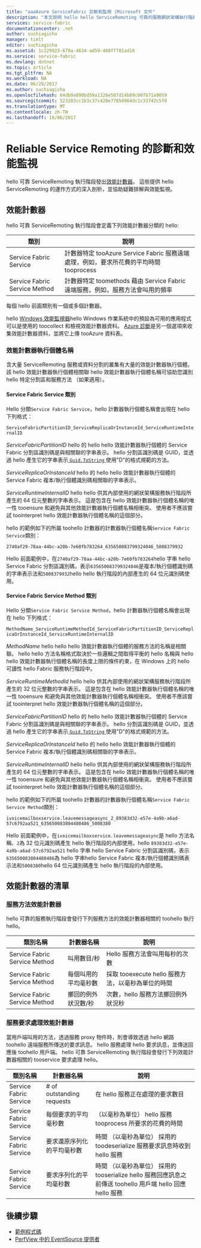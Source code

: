 ```yaml
---
title: "aaaAzure ServiceFabric 診斷和監視 |Microsoft 文件"
description: "本文說明 hello hello ServiceRemoting 可靠的服務網狀架構執行階段，例如它所發出的效能計數器的效能監視功能。"
services: service-fabric
documentationcenter: .net
author: suchiagicha
manager: timlt
editor: suchiagicha
ms.assetid: 1c229923-670a-4634-ad59-468ff781ad18
ms.service: service-fabric
ms.devlang: dotnet
ms.topic: article
ms.tgt_pltfrm: NA
ms.workload: NA
ms.date: 06/29/2017
ms.author: suchiagicha
ms.openlocfilehash: 64db9a890bd59a1326e587d14b89c007b71a9059
ms.sourcegitcommit: 523283cc1b3c37c428e77850964dc1c33742c5f0
ms.translationtype: MT
ms.contentlocale: zh-TW
ms.lasthandoff: 10/06/2017
---
```

# <a name="diagnostics-and-performance-monitoring-for-reliable-service-remoting"></a>Reliable Service Remoting 的診斷和效能監視
hello 可靠 ServiceRemoting 執行階段發出[效能計數器](https://msdn.microsoft.com/library/system.diagnostics.performancecounter.aspx)。 這些提供 hello ServiceRemoting 的運作方式的深入剖析，並協助疑難排解與效能監視。


## <a name="performance-counters"></a>效能計數器
hello 可靠 ServiceRemoting 執行階段會定義下列效能計數器分類的 hello:

| 類別 | 說明 |
| --- | --- |
| Service Fabric Service |計數器特定 tooAzure Service Fabric 服務遠端處理，例如，要求所花費的平均時間 tooprocess |
| Service Fabric Service Method |計數器特定 toomethods 藉由 Service Fabric 遠端服務，例如，服務方法會叫用的頻率 |

每個 hello 前面類別有一個或多個計數器。

hello [Windows 效能監視器](https://technet.microsoft.com/library/cc749249.aspx)hello Windows 作業系統中的預設為可用的應用程式可以是使用的 toocollect 和檢視效能計數器資料。 [Azure 診斷](../cloud-services/cloud-services-dotnet-diagnostics.md)是另一個選項來收集效能計數器資料，並將它上傳 tooAzure 資料表。

### <a name="performance-counter-instance-names"></a>效能計數器執行個體名稱
含大量 ServiceRemoting 服務或資料分割的叢集有大量的效能計數器執行個體。 該 hello 效能計數器執行個體相關聯 hello 效能計數器執行個體名稱可協助您識別 hello 特定分割區和服務方法 （如果適用）。

#### <a name="service-fabric-service-category"></a>Service Fabric Service 類別
Hello 分類`Service Fabric Service`，hello 計數器執行個體名稱會出現在 hello 下列格式：

`ServiceFabricPartitionID_ServiceReplicaOrInstanceId_ServiceRuntimeInternalID`

*ServiceFabricPartitionID* hello 的 hello hello 效能計數器執行個體的 Service Fabric 分割區識別碼是與相關聯的字串表示。 hello 分割區識別碼是 GUID，並透過 hello 產生它的字串表示[ `Guid.ToString` ](https://msdn.microsoft.com/library/97af8hh4.aspx)使用"D"的格式規範的方法。

*ServiceReplicaOrInstanceId* hello 的 hello hello 效能計數器執行個體的 Service Fabric 複本/執行個體識別碼相關聯的字串表示。

*ServiceRuntimeInternalID* hello hello 供其內部使用的網狀架構服務執行階段所產生的 64 位元整數的字串表示。 這是包含在 hello 效能計數器執行個體名稱的唯一性 tooensure 和避免與其他效能計數器執行個體名稱相衝突。 使用者不應該嘗試 toointerpret hello 效能計數器執行個體名稱的這個部分。

hello 的範例如下的所屬 toohello 計數器的計數器執行個體名稱`Service Fabric Service`類別：

`2740af29-78aa-44bc-a20b-7e60fb783264_635650083799324046_5008379932`

Hello 前面範例中，在`2740af29-78aa-44bc-a20b-7e60fb783264`hello 字串 hello Service Fabric 分割區識別碼，表示`635650083799324046`是複本/執行個體識別碼的字串表示法和`5008379932`hello hello 執行階段的內部產生的 64 位元識別碼使用。

#### <a name="service-fabric-service-method-category"></a>Service Fabric Service Method 類別
Hello 分類`Service Fabric Service Method`，hello 計數器執行個體名稱會出現在 hello 下列格式：

`MethodName_ServiceRuntimeMethodId_ServiceFabricPartitionID_ServiceReplicaOrInstanceId_ServiceRuntimeInternalID`

*MethodName* hello hello hello 效能計數器執行個體的服務方法的名稱是相關聯。 hello hello 方法名稱格式取決於一些邏輯之間取得平衡的 hello 名稱與 hello hello 效能計數器執行個體名稱的長度上限的條件約束，在 Windows 上的 hello 可讀性 hello Fabric 服務執行階段中。

*ServiceRuntimeMethodId* hello hello 供其內部使用的網狀架構服務執行階段所產生的 32 位元整數的字串表示。 這是包含在 hello 效能計數器執行個體名稱的唯一性 tooensure 和避免與其他效能計數器執行個體名稱相衝突。 使用者不應該嘗試 toointerpret hello 效能計數器執行個體名稱的這個部分。

*ServiceFabricPartitionID* hello 的 hello hello 效能計數器執行個體的 Service Fabric 分割區識別碼是與相關聯的字串表示。 hello 分割區識別碼是 GUID，並透過 hello 產生它的字串表示[ `Guid.ToString` ](https://msdn.microsoft.com/library/97af8hh4.aspx)使用"D"的格式規範的方法。

*ServiceReplicaOrInstanceId* hello 的 hello hello 效能計數器執行個體的 Service Fabric 複本/執行個體識別碼相關聯的字串表示。

*ServiceRuntimeInternalID* hello hello 供其內部使用的網狀架構服務執行階段所產生的 64 位元整數的字串表示。 這是包含在 hello 效能計數器執行個體名稱的唯一性 tooensure 和避免與其他效能計數器執行個體名稱相衝突。 使用者不應該嘗試 toointerpret hello 效能計數器執行個體名稱的這個部分。

hello 的範例如下的所屬 toohello 計數器的計數器執行個體名稱`Service Fabric Service Method`類別：

`ivoicemailboxservice.leavemessageasync_2_89383d32-e57e-4a9b-a6ad-57c6792aa521_635650083804480486_5008380`

Hello 前面範例中，在`ivoicemailboxservice.leavemessageasync`是 hello 方法名稱、`2`為 32 位元識別碼產生 hello 執行階段的內部使用，hello `89383d32-e57e-4a9b-a6ad-57c6792aa521` hello 字串 hello Service Fabric 分割區識別碼，表示`635650083804480486`為 hello 字串hello Service Fabric 複本/執行個體識別碼表示法和`5008380`hello 64 位元識別碼產生 hello 執行階段的內部使用。

## <a name="list-of-performance-counters"></a>效能計數器的清單
### <a name="service-method-performance-counters"></a>服務方法效能計數器

hello 可靠的服務執行階段會發行下列服務方法的效能計數器相關的 toohello 執行 hello。

| 類別名稱 | 計數器名稱 | 說明 |
| --- | --- | --- |
| Service Fabric Service Method |叫用數目/秒 |Hello 服務方法會叫用每秒的次數 |
| Service Fabric Service Method |每個叫用的平均毫秒數 |採取 tooexecute hello 服務方法，以毫秒為單位的時間 |
| Service Fabric Service Method |擲回的例外狀況數/秒 |次數，hello 服務方法擲回例外狀況秒 |

### <a name="service-request-processing-performance-counters"></a>服務要求處理效能計數器
當用戶端叫用的方法，透過服務 proxy 物件時，則會導致透過 hello 網路 toohello 遠端服務所傳送的要求訊息。 hello 服務處理 hello 要求訊息，並傳送回應後 toohello 用戶端。 hello 可靠 ServiceRemoting 執行階段會發行下列效能計數器相關的 tooservice 要求處理 hello。

| 類別名稱 | 計數器名稱 | 說明 |
| --- | --- | --- |
| Service Fabric Service |# of outstanding requests |在 hello 服務正在處理的要求數目 |
| Service Fabric Service |每個要求的平均毫秒數 |（以毫秒為單位） hello 服務 tooprocess 所要求的花費的時間 |
| Service Fabric Service |要求還原序列化的平均毫秒數 |時間 （以毫秒為單位） 採用的 toodeserialize 服務要求訊息時收到 hello 服務 |
| Service Fabric Service |要求序列化的平均毫秒數 |時間 （以毫秒為單位） 採用的 tooserialize hello 服務回應訊息之前傳送 toohello 用戶端 hello 回應 hello 服務 |

## <a name="next-steps"></a>後續步驟
* [範例程式碼](https://github.com/Azure/servicefabric-samples)
* [PerfView 中的 EventSource 提供者](https://blogs.msdn.microsoft.com/vancem/2012/07/09/introduction-tutorial-logging-etw-events-in-c-system-diagnostics-tracing-eventsource/)
